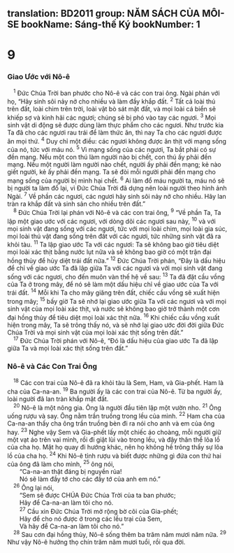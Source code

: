 translation: BD2011
group: NĂM SÁCH CỦA MÔI-SE
bookName: Sáng-thế Ký 
bookNumber: 1
-------

<div class="title"><h1>9</h1><h3>Giao Ước với Nô-ê</h3></div>
<span class="verse sa_9_1"> <sup>1</sup> Ðức Chúa Trời ban phước cho Nô-ê và các con trai ông. Ngài phán với họ, “Hãy sinh sôi nảy nở cho nhiều và làm đầy khắp đất. </span>
<span class="verse sa_9_2"><sup>2</sup> Tất cả loài thú trên đất, loài chim trên trời, loài vật bò sát mặt đất, và mọi loài cá biển sẽ khiếp sợ và kinh hãi các ngươi; chúng sẽ bị phó vào tay các ngươi. </span>
<span class="verse sa_9_3"><sup>3</sup> Mọi sinh vật di động sẽ được dùng làm thực phẩm cho các ngươi. Như trước kia Ta đã cho các ngươi rau trái để làm thức ăn, thì nay Ta cho các ngươi được ăn mọi thứ. </span>
<span class="verse sa_9_4"><sup>4</sup> Duy chỉ một điều: các ngươi không được ăn thịt với mạng sống của nó, tức với máu nó. </span>
<span class="verse sa_9_5"><sup>5</sup> Vì mạng sống của các ngươi, Ta bắt phải có sự đền mạng. Nếu một con thú làm người nào bị chết, con thú ấy phải đền mạng. Nếu một người làm người nào chết, người ấy phải đền mạng; kẻ nào giết người, kẻ ấy phải đền mạng. Ta sẽ đòi mỗi người phải đền mạng cho mạng sống của người bị mình hại chết. </span>
<span class="verse sa_9_6"><sup>6</sup> Ai làm đổ máu người ta, máu nó sẽ bị người ta làm đổ lại, vì Ðức Chúa Trời đã dựng nên loài người theo hình ảnh Ngài. </span>
<span class="verse sa_9_7"><sup>7</sup> Về phần các ngươi, các ngươi hãy sinh sôi nảy nở cho nhiều. Hãy lan tràn ra khắp đất và sinh sản cho nhiều trên đất.” <br/></span>
<span class="verse sa_9_8"> <sup>8</sup> Ðức Chúa Trời lại phán với Nô-ê và các con trai ông, </span>
<span class="verse sa_9_9"><sup>9</sup> “Về phần Ta, Ta lập một giao ước với các ngươi, với dòng dõi các ngươi sau này, </span>
<span class="verse sa_9_10"><sup>10</sup> và với mọi sinh vật đang sống với các ngươi, tức với mọi loài chim, mọi loài gia súc, mọi loài thú vật đang sống trên đất với các ngươi, tức những sinh vật đã ra khỏi tàu. </span>
<span class="verse sa_9_11"><sup>11</sup> Ta lập giao ước Ta với các ngươi: Ta sẽ không bao giờ tiêu diệt mọi loài xác thịt bằng nước lụt nữa và sẽ không bao giờ có một trận đại hồng thủy để hủy diệt trái đất nữa.” </span>
<span class="verse sa_9_12"><sup>12</sup> Ðức Chúa Trời phán, “Ðây là dấu hiệu để chỉ về giao ước Ta đã lập giữa Ta với các ngươi và với mọi sinh vật đang sống với các ngươi, cho đến muôn vàn thế hệ về sau: </span>
<span class="verse sa_9_13"><sup>13</sup> Ta đã đặt cầu vồng của Ta ở trong mây, để nó sẽ làm một dấu hiệu chỉ về giao ước của Ta với trái đất. </span>
<span class="verse sa_9_14"><sup>14</sup> Mỗi khi Ta cho mây giăng trên đất, chiếc cầu vồng sẽ xuất hiện trong mây; </span>
<span class="verse sa_9_15"><sup>15</sup> bấy giờ Ta sẽ nhớ lại giao ước giữa Ta với các ngươi và với mọi sinh vật của mọi loài xác thịt, và nước sẽ không bao giờ trở thành một cơn đại hồng thủy để tiêu diệt mọi loài xác thịt nữa. </span>
<span class="verse sa_9_16"><sup>16</sup> Khi chiếc cầu vồng xuất hiện trong mây, Ta sẽ trông thấy nó, và sẽ nhớ lại giao ước đời đời giữa Ðức Chúa Trời và mọi sinh vật của mọi loài xác thịt sống trên đất.” <br/></span>
<span class="verse sa_9_17"> <sup>17</sup> Ðức Chúa Trời phán với Nô-ê, “Ðó là dấu hiệu của giao ước Ta đã lập giữa Ta và mọi loài xác thịt sống trên đất.”<br/></span>
<div class="title"><h3>Nô-ê và Các Con Trai Ông</h3></div>
<span class="verse sa_9_18"> <sup>18</sup> Các con trai của Nô-ê đã ra khỏi tàu là Sem, Ham, và Gia-phết. Ham là cha của Ca-na-an. </span>
<span class="verse sa_9_19"><sup>19</sup> Ba người ấy là các con trai của Nô-ê. Từ ba người ấy, loài người đã lan tràn khắp mặt đất.<br/></span>
<span class="verse sa_9_20"> <sup>20</sup> Nô-ê là một nông gia. Ông là người đầu tiên lập một vườn nho. </span>
<span class="verse sa_9_21"><sup>21</sup> Ông uống rượu và say. Ông nằm trần truồng trong lều của mình. </span>
<span class="verse sa_9_22"><sup>22</sup> Ham cha của Ca-na-an thấy cha ông trần truồng bèn đi ra nói cho anh và em của ông hay. </span>
<span class="verse sa_9_23"><sup>23</sup> Nghe vậy Sem và Gia-phết lấy một chiếc áo choàng, mỗi người giữ một vạt áo trên vai mình, rồi đi giật lùi vào trong lều, và đậy thân thể lõa lồ của cha họ. Mặt họ quay đi hướng khác, nên họ không hề trông thấy sự lõa lồ của cha họ. </span>
<span class="verse sa_9_24"><sup>24</sup> Khi Nô-ê tỉnh rượu và biết được những gì đứa con thứ hai của ông đã làm cho mình, </span>
<span class="verse sa_9_25"><sup>25</sup> ông nói,<br/>  “Ca-na-an thật đáng bị nguyền rủa!<br/>  Nó sẽ làm đầy tớ cho các đầy tớ của anh em nó.”<br/></span>
<span class="verse sa_9_26"> <sup>26</sup> Ông lại nói, <br/>  “Sem sẽ được CHÚA Ðức Chúa Trời của ta ban phước;<br/>  Hãy để Ca-na-an làm tôi cho nó.<br/></span>
<span class="verse sa_9_27">  <sup>27</sup> Cầu xin Ðức Chúa Trời mở rộng bờ cõi của Gia-phết;<br/>  Hãy để cho nó được ở trong các lều trại của Sem,<br/>  Và hãy để Ca-na-an làm tôi cho nó.”<br/></span>
<span class="verse sa_9_28"> <sup>28</sup> Sau cơn đại hồng thủy, Nô-ê sống thêm ba trăm năm mươi năm nữa. </span>
<span class="verse sa_9_29"><sup>29</sup> Như vậy Nô-ê hưởng thọ chín trăm năm mươi tuổi, rồi qua đời.<br/></span>
